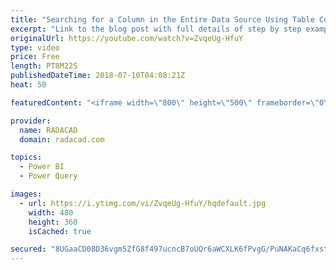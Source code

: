 ```yaml
---
title: "Searching for a Column in the Entire Data Source Using Table ColumnNames Power Query function of Pow"
excerpt: "Link to the blog post with full details of step by step example: http://radacad.com/search-for-a-column-in-the-entire-database-with-table-columnnames-in-power-query-and-power-bi"
originalUrl: https://youtube.com/watch?v=ZvqeUg-HfuY
type: video
price: Free
length: PT8M22S
publishedDateTime: 2018-07-10T04:08:21Z
heat: 50

featuredContent: "<iframe width=\"800\" height=\"500\" frameborder=\"0\" src=\"https://www.youtube.com/embed/ZvqeUg-HfuY\" allow=\"accelerometer; autoplay; encrypted-media; gyroscope; picture-in-picture\" allowfullscreen></iframe>"

provider:
  name: RADACAD
  domain: radacad.com

topics:
  - Power BI
  - Power Query

images:
  - url: https://i.ytimg.com/vi/ZvqeUg-HfuY/hqdefault.jpg
    width: 480
    height: 360
    isCached: true

secured: "8UGaaCD08D36vgm5ZfG8f497ucncB7oUQr6aWCXLK6fPvgG/PuNAKaCq6fxstveJtr4BMOAKKtQOscArT1thYi08wLQFxlMCbbsfwtP4BnUai1CO6K/Es0DUX04ebs+fRph6lQmCcVFfp1s5YJLtLtylkTrcPhUo8IgB6YsO1bpwH7Fvf/m7RMmSq7JRsUH4Rob/VvrhC+VkHp5HWlbRlz/SoX7lNknepusPq8Ih5n1lIstjOqjtNzvZ8qByvenOa/VaBhV5GAF5LtyZGe0oLKsOkwsX/FC/H6j65h4h3V0yAemEd4mpSnutN3X/abGzJiAdxoe8ejbeWp6oEQRArxCDlo3sgox35gvpWaZnuNfAqE0f44+IIfjVEKbYZc/cX4fYSb9zr/RXloJM+osIiJSiieMW4bzq/3tfODCco3M=;keuOV40g4ZFplN4/YvoC1Q=="
---
```


